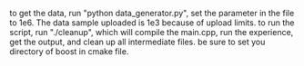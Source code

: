 to get the data, run "python data_generator.py", set the parameter in the file to 1e6. The data sample uploaded is 1e3 because of upload limits.
to run the script, run "./cleanup", which will compile the main.cpp, run the experience, get the output, and clean up all intermediate files.
be sure to set you directory of boost in cmake file.
